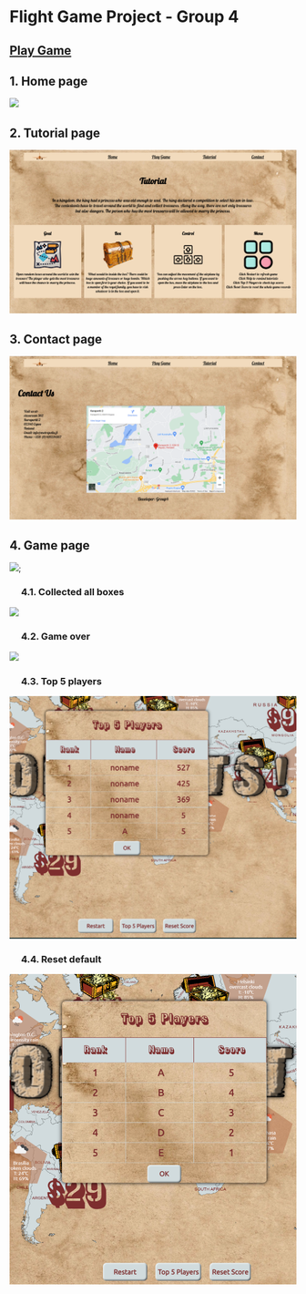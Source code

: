 # Flight Game Project - Group 4
## <a href="https://users.metropolia.fi/~mongp/Flight_game_project/play_game.html">Play Game</a>
## 1. Home page
<img src="rm/rm_home.png">

## 2. Tutorial page
<img src="rm/rm_tutorial.png">

## 3. Contact page
<img src="rm/rm_contact.png">

## 4. Game page
<img src="rm/rm_playgame.png">; 

### &emsp; 4.1. Collected all boxes
<img src="rm/rm_gameOK.png">

### &emsp; 4.2. Game over
<img src="rm/rm_gameover.png">

### &emsp; 4.3. Top 5 players
<img src="rm/rm_top5.png">

### &emsp; 4.4. Reset default
<img src="rm/rm_reset.png">

